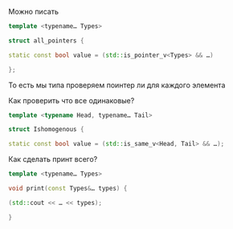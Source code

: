 Можно писать
```cpp
template <typename… Types>

struct all_pointers {

static const bool value = (std::is_pointer_v<Types> && …)

};
```

То есть мы типа проверяем поинтер ли для каждого элемента

Как проверить что все одинаковые?
```cpp
template <typename Head, typename… Tail>

struct Ishomogenous {

static const bool value = (std::is_same_v<Head, Tail> && …);
```


Как сделать принт всего?
```cpp
template <typename… Types>

void print(const Types&… types) {

(std::cout << … << types);

}
```
